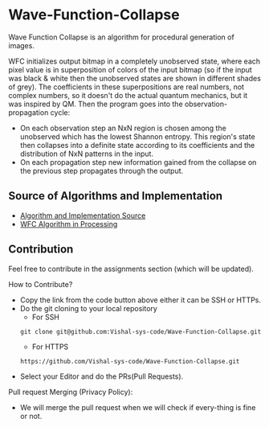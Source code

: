 # Wave-Function-Collapse
Wave Function Collapse is an algorithm for procedural generation of images.

WFC initializes output bitmap in a completely unobserved state, where each pixel value is in superposition of colors of the input bitmap (so if the input was black & white then the unobserved states are shown in different shades of grey). The coefficients in these superpositions are real numbers, not complex numbers, so it doesn't do the actual quantum mechanics, but it was inspired by QM. Then the program goes into the observation-propagation cycle:

- On each observation step an NxN region is chosen among the unobserved which has the lowest Shannon entropy. This region's state then collapses into a definite state according to its coefficients and the distribution of NxN patterns in the input.
- On each propagation step new information gained from the collapse on the previous step propagates through the output.


## Source of Algorithms and Implementation
* <a href="https://github.com/mxgmn/WaveFunctionCollapse">Algorithm and Implementation Source</a> <br>
* <a href="https://discourse.processing.org/t/wave-collapse-function-algorithm-in-processing/12983">WFC Algorithm in Processing</a>

## Contribution

Feel free to contribute in the assignments section (which will be updated).

How to Contribute?

- Copy the link from the code button above either it can be SSH or HTTPs.
- Do the git cloning to your local repository
  - For SSH
  ```
  git clone git@github.com:Vishal-sys-code/Wave-Function-Collapse.git
  ```
  - For HTTPS
  ```
  https://github.com/Vishal-sys-code/Wave-Function-Collapse.git
  ```
- Select your Editor and do the PRs(Pull Requests).

Pull request Merging (Privacy Policy):
 - We will merge the pull request when we will check if every-thing is fine or not.
 
 
